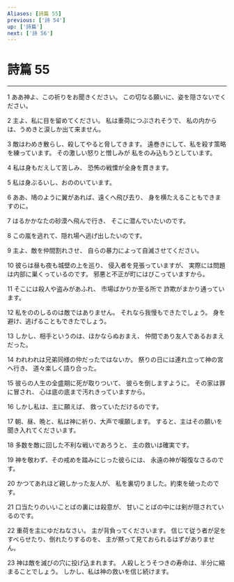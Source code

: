 ```yaml
---
Aliases: [詩篇 55]
previous: ['詩 54']
up: ['詩篇']
next: ['詩 56']
---
```

# 詩篇 55

***




1 
ああ神よ、この祈りをお聞きください。 この切なる願いに、姿を隠さないでください。 



2 
主よ、私に目を留めてください。 私は重荷につぶされそうで、 私の内からは、うめきと涙しか出て来ません。 



3 
敵はわめき散らし、殺してやると脅してきます。 遠巻きにして、私を殺す策略を練っています。 その激しい怒りと憎しみが 私をのみ込もうとしています。 



4 
私は身もだえして苦しみ、 恐怖の戦慄が全身を貫きます。 



5 
私は身ぶるいし、おののいています。 



6 
ああ、鳩のように翼があれば、遠くへ飛び去り、 身を横たえることもできますのに。 



7 
はるかかなたの砂漠へ飛んで行き、 そこに潜んでいたいのです。 



8 
この嵐を逃れて、隠れ場へ逃げ出したいのです。 



9 
主よ、敵を仲間割れさせ、 自らの暴力によって自滅させてください。 



10 
彼らは昼も夜も城壁の上を巡り、 侵入者を見張っていますが、 実際には問題は内部に巣くっているのです。 邪悪と不正が町にはびこっていますから。 



11 
そこには殺人や盗みがあふれ、 市場ばかりか至る所で 詐欺がまかり通っています。 



12 
私をののしるのは敵ではありません。 それなら我慢もできたでしょう。 身を避け、逃げることもできたでしょう。 



13 
しかし、相手というのは、ほかならぬおまえ、 仲間であり友人であるおまえだった。 



14 
われわれは兄弟同様の仲だったではないか。 祭りの日には連れ立って神の宮へ行き、 道々楽しく語り合った。 



15 
彼らの人生の全盛期に死が取りついて、 彼らを倒しますように。 その家は罪に冒され、 心は底の底まで汚れきっていますから。 



16 
しかし私は、主に願えば、 救っていただけるのです。 



17 
朝、昼、晩と、私は神に祈り、大声で嘆願します。 すると、主はその願いを聞き入れてくださいます。 



18 
多数を敵に回した不利な戦いであろうと、 主の救いは確実です。 



19 
神を敬わず、その戒めを踏みにじった彼らには、 永遠の神が報復なさるのです。 



20 
かつてあれほど親しかった友人が、 私を裏切りました。約束を破ったのです。 



21 
口当たりのいいことばの裏には殺意が、 甘いことばの中には剣が隠されているのです。 



22 
重荷を主にゆだねなさい。 主が背負ってくださいます。 信じて従う者が足をすべらせたり、倒れたりするのを、 主が黙って見ておられるはずがありません。 



23 
神は敵を滅びの穴に投げ込まれます。 人殺しとうそつきの寿命は、半分に縮まることでしょう。 しかし、私は神の救いを信じ続けます。
